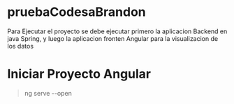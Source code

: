 # pruebaCodesaBrandon

Para Ejecutar el proyecto se debe ejecutar primero la aplicacion Backend en java Spring, y luego la aplicacion fronten Angular para la visualizacion de los datos

# Iniciar Proyecto Angular

> ng serve --open


